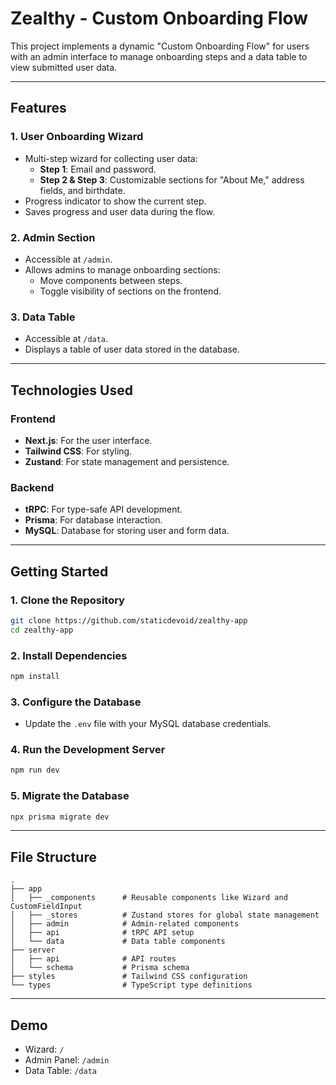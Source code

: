 
# Zealthy - Custom Onboarding Flow

This project implements a dynamic "Custom Onboarding Flow" for users with an admin interface to manage onboarding steps and a data table to view submitted user data.

---

## Features

### 1. User Onboarding Wizard

- Multi-step wizard for collecting user data:
  - **Step 1**: Email and password.
  - **Step 2 & Step 3**: Customizable sections for "About Me," address fields, and birthdate.
- Progress indicator to show the current step.
- Saves progress and user data during the flow.

### 2. Admin Section

- Accessible at `/admin`.
- Allows admins to manage onboarding sections:
  - Move components between steps.
  - Toggle visibility of sections on the frontend.

### 3. Data Table

- Accessible at `/data`.
- Displays a table of user data stored in the database.

---

## Technologies Used

### Frontend

- **Next.js**: For the user interface.
- **Tailwind CSS**: For styling.
- **Zustand**: For state management and persistence.

### Backend

- **tRPC**: For type-safe API development.
- **Prisma**: For database interaction.
- **MySQL**: Database for storing user and form data.

---

## Getting Started

### 1. Clone the Repository

```bash
git clone https://github.com/staticdevoid/zealthy-app
cd zealthy-app
```

### 2. Install Dependencies

```bash
npm install
```

### 3. Configure the Database

- Update the `.env` file with your MySQL database credentials.

### 4. Run the Development Server

```bash
npm run dev
```

### 5. Migrate the Database

```bash
npx prisma migrate dev
```

---

## File Structure

```plaintext
.
├── app
│   ├── _components      # Reusable components like Wizard and CustomFieldInput
│   ├── _stores          # Zustand stores for global state management
│   ├── admin            # Admin-related components
│   ├── api              # tRPC API setup
│   └── data             # Data table components
├── server
│   ├── api              # API routes
│   └── schema           # Prisma schema
├── styles               # Tailwind CSS configuration
└── types                # TypeScript type definitions
```

---

## Demo

- Wizard: `/`
- Admin Panel: `/admin`
- Data Table: `/data`
